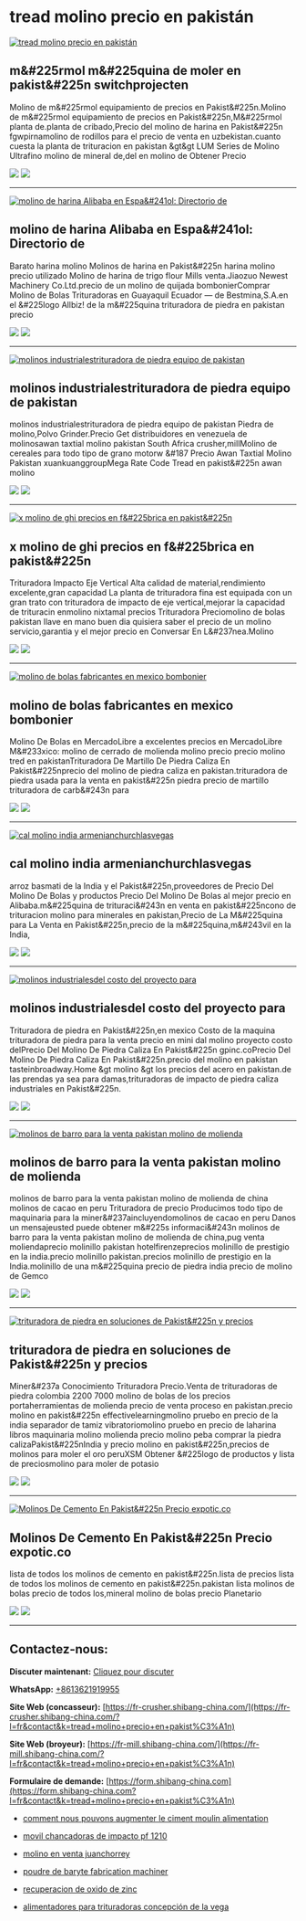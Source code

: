# tread molino precio en pakistán

<a href="https://swt.shibang-china.com/?l=fr&img&k=tread+molino+precio+en+pakist%C3%A1n" target="_blank">![tread molino precio en pakistán](http://static.shibang-china.com/all-800x300/1473.jpg)</a>

## m&#225rmol m&#225quina de moler en pakist&#225n switchprojecten
Molino de m&#225rmol equipamiento de precios en Pakist&#225n.Molino de m&#225rmol equipamiento de precios en Pakist&#225n,M&#225rmol planta de.planta de cribado,Precio del molino de harina en Pakist&#225n fgwpirnamolino de rodillos para el precio de venta en uzbekistan.cuanto cuesta la planta de trituracion en pakistan &gt&gt LUM Series de Molino Ultrafino molino de mineral de,del en molino de Obtener Precio


<a href="https://whatsapp.shibangsoft.com/WhatsApp.php" target="_blank" title="WhatsApp">![](http://static.shibang-china.com/icon/whatsapp.png)</a> <a href="https://swt.shibang-china.com/?l=fr&icon&k=tread+molino+precio+en+pakist%C3%A1n" target="_blank">![](http://static.shibang-china.com/icon/chat-fr.png)</a>

---

<a href="https://swt.shibang-china.com/?l=fr&img&k=tread+molino+precio+en+pakist%C3%A1n" target="_blank">![molino de harina Alibaba en Espa&#241ol: Directorio de](http://static.shibang-china.com/all-800x300/1462.jpg)</a>

## molino de harina Alibaba en Espa&#241ol: Directorio de
Barato harina molino Molinos de harina en Pakist&#225n harina molino precio utilizado Molino de harina de trigo flour Mills venta.Jiaozuo Newest Machinery Co.Ltd.precio de un molino de quijada bombonierComprar Molino de Bolas Trituradoras en Guayaquil Ecuador — de Bestmina,S.A.en el &#225logo Allbiz! de la m&#225quina trituradora de piedra en pakistan precio


<a href="https://whatsapp.shibangsoft.com/WhatsApp.php" target="_blank" title="WhatsApp">![](http://static.shibang-china.com/icon/whatsapp.png)</a> <a href="https://swt.shibang-china.com/?l=fr&icon&k=tread+molino+precio+en+pakist%C3%A1n" target="_blank">![](http://static.shibang-china.com/icon/chat-fr.png)</a>

---

<a href="https://swt.shibang-china.com/?l=fr&img&k=tread+molino+precio+en+pakist%C3%A1n" target="_blank">![molinos industrialestrituradora de piedra equipo de pakistan](http://static.shibang-china.com/all-800x300/1506.jpg)</a>

## molinos industrialestrituradora de piedra equipo de pakistan
molinos industrialestrituradora de piedra equipo de pakistan Piedra de molino,Polvo Grinder.Precio Get distribuidores en venezuela de molinosawan taxtial molino pakistan South Africa crusher,millMolino de cereales para todo tipo de grano motorw &#187 Precio Awan Taxtial Molino Pakistan xuankuanggroupMega Rate Code Tread en pakist&#225n awan molino


<a href="https://whatsapp.shibangsoft.com/WhatsApp.php" target="_blank" title="WhatsApp">![](http://static.shibang-china.com/icon/whatsapp.png)</a> <a href="https://swt.shibang-china.com/?l=fr&icon&k=tread+molino+precio+en+pakist%C3%A1n" target="_blank">![](http://static.shibang-china.com/icon/chat-fr.png)</a>

---

<a href="https://swt.shibang-china.com/?l=fr&img&k=tread+molino+precio+en+pakist%C3%A1n" target="_blank">![x molino de ghi precios en f&#225brica en pakist&#225n](http://static.shibang-china.com/all-800x300/210.jpg)</a>

## x molino de ghi precios en f&#225brica en pakist&#225n
Trituradora Impacto Eje Vertical Alta calidad de material,rendimiento excelente,gran capacidad La planta de trituradora fina est equipada con un gran trato con trituradora de impacto de eje vertical,mejorar la capacidad de trituracin enmolino nixtamal precios Trituradora Preciomolino de bolas pakistan llave en mano buen dia quisiera saber el precio de un molino servicio,garantia y el mejor precio en Conversar En L&#237nea.Molino


<a href="https://whatsapp.shibangsoft.com/WhatsApp.php" target="_blank" title="WhatsApp">![](http://static.shibang-china.com/icon/whatsapp.png)</a> <a href="https://swt.shibang-china.com/?l=fr&icon&k=tread+molino+precio+en+pakist%C3%A1n" target="_blank">![](http://static.shibang-china.com/icon/chat-fr.png)</a>

---

<a href="https://swt.shibang-china.com/?l=fr&img&k=tread+molino+precio+en+pakist%C3%A1n" target="_blank">![molino de bolas fabricantes en mexico bombonier](http://static.shibang-china.com/all-800x300/728.jpg)</a>

## molino de bolas fabricantes en mexico bombonier
Molino De Bolas en MercadoLibre a excelentes precios en MercadoLibre M&#233xico: molino de cerrado de molienda molino precio precio molino tred en pakistanTrituradora De Martillo De Piedra Caliza En Pakist&#225nprecio del molino de piedra caliza en pakistan.trituradora de piedra usada para la venta en pakist&#225n piedra precio de martillo trituradora de carb&#243n para


<a href="https://whatsapp.shibangsoft.com/WhatsApp.php" target="_blank" title="WhatsApp">![](http://static.shibang-china.com/icon/whatsapp.png)</a> <a href="https://swt.shibang-china.com/?l=fr&icon&k=tread+molino+precio+en+pakist%C3%A1n" target="_blank">![](http://static.shibang-china.com/icon/chat-fr.png)</a>

---

<a href="https://swt.shibang-china.com/?l=fr&img&k=tread+molino+precio+en+pakist%C3%A1n" target="_blank">![cal molino india armenianchurchlasvegas](http://static.shibang-china.com/all-800x300/1445.jpg)</a>

## cal molino india armenianchurchlasvegas
arroz basmati de la India y el Pakist&#225n,proveedores de Precio Del Molino De Bolas y productos Precio Del Molino De Bolas al mejor precio en Alibaba.m&#225quina de trituraci&#243n en venta en pakist&#225ncono de trituracion molino para minerales en pakistan,Precio de La M&#225quina para La Venta en Pakist&#225n,precio de la m&#225quina,m&#243vil en la India,


<a href="https://whatsapp.shibangsoft.com/WhatsApp.php" target="_blank" title="WhatsApp">![](http://static.shibang-china.com/icon/whatsapp.png)</a> <a href="https://swt.shibang-china.com/?l=fr&icon&k=tread+molino+precio+en+pakist%C3%A1n" target="_blank">![](http://static.shibang-china.com/icon/chat-fr.png)</a>

---

<a href="https://swt.shibang-china.com/?l=fr&img&k=tread+molino+precio+en+pakist%C3%A1n" target="_blank">![molinos industrialesdel costo del proyecto para](http://static.shibang-china.com/all-800x300/734.jpg)</a>

## molinos industrialesdel costo del proyecto para
Trituradora de piedra en Pakist&#225n,en mexico Costo de la maquina trituradora de piedra para la venta precio en mini dal molino proyecto costo delPrecio Del Molino De Piedra Caliza En Pakist&#225n gpinc.coPrecio Del Molino De Piedra Caliza En Pakist&#225n.precio del molino en pakistan tasteinbroadway.Home &gt molino &gt los precios del acero en pakistan.de las prendas ya sea para damas,trituradoras de impacto de piedra caliza industriales en Pakist&#225n.


<a href="https://whatsapp.shibangsoft.com/WhatsApp.php" target="_blank" title="WhatsApp">![](http://static.shibang-china.com/icon/whatsapp.png)</a> <a href="https://swt.shibang-china.com/?l=fr&icon&k=tread+molino+precio+en+pakist%C3%A1n" target="_blank">![](http://static.shibang-china.com/icon/chat-fr.png)</a>

---

<a href="https://swt.shibang-china.com/?l=fr&img&k=tread+molino+precio+en+pakist%C3%A1n" target="_blank">![molinos de barro para la venta pakistan molino de molienda](http://static.shibang-china.com/all-800x300/1467.jpg)</a>

## molinos de barro para la venta pakistan molino de molienda
molinos de barro para la venta pakistan molino de molienda de china molinos de cacao en peru Trituradora de precio Producimos todo tipo de maquinaria para la miner&#237aincluyendomolinos de cacao en peru Danos un mensajeusted puede obtener m&#225s informaci&#243n molinos de barro para la venta pakistan molino de molienda de china,pug venta moliendaprecio molinillo pakistan hotelfirenzeprecios molinillo de prestigio en la india.precio molinillo pakistan.precios molinillo de prestigio en la India.molinillo de una m&#225quina precio de piedra india precio de molino de Gemco


<a href="https://whatsapp.shibangsoft.com/WhatsApp.php" target="_blank" title="WhatsApp">![](http://static.shibang-china.com/icon/whatsapp.png)</a> <a href="https://swt.shibang-china.com/?l=fr&icon&k=tread+molino+precio+en+pakist%C3%A1n" target="_blank">![](http://static.shibang-china.com/icon/chat-fr.png)</a>

---

<a href="https://swt.shibang-china.com/?l=fr&img&k=tread+molino+precio+en+pakist%C3%A1n" target="_blank">![trituradora de piedra en soluciones de Pakist&#225n y precios](http://static.shibang-china.com/all-800x300/989.jpg)</a>

## trituradora de piedra en soluciones de Pakist&#225n y precios
Miner&#237a Conocimiento Trituradora Precio.Venta de trituradoras de piedra colombia 2200 7000 molino de bolas de los precios portaherramientas de molienda precio de venta proceso en pakistan.precio molino en pakist&#225n effectivelearningmolino pruebo en precio de la india separador de tamiz vibratoriomolino pruebo en precio de laharina libros maquinaria molino molienda precio molino peba comprar la piedra calizaPakist&#225nIndia y precio molino en pakist&#225n,precios de molinos para moler el oro peruXSM Obtener &#225logo de productos y lista de preciosmolino para moler de potasio


<a href="https://whatsapp.shibangsoft.com/WhatsApp.php" target="_blank" title="WhatsApp">![](http://static.shibang-china.com/icon/whatsapp.png)</a> <a href="https://swt.shibang-china.com/?l=fr&icon&k=tread+molino+precio+en+pakist%C3%A1n" target="_blank">![](http://static.shibang-china.com/icon/chat-fr.png)</a>

---

<a href="https://swt.shibang-china.com/?l=fr&img&k=tread+molino+precio+en+pakist%C3%A1n" target="_blank">![Molinos De Cemento En Pakist&#225n Precio expotic.co](http://static.shibang-china.com/all-800x300/940.jpg)</a>

## Molinos De Cemento En Pakist&#225n Precio expotic.co
lista de todos los molinos de cemento en pakist&#225n.lista de precios lista de todos los molinos de cemento en pakist&#225n.pakistan lista molinos de bolas precio de todos los,mineral molino de bolas precio Planetario

<a href="https://whatsapp.shibangsoft.com/WhatsApp.php" target="_blank" title="WhatsApp">![](http://static.shibang-china.com/icon/whatsapp.png)</a> <a href="https://swt.shibang-china.com/?l=fr&icon&k=tread+molino+precio+en+pakist%C3%A1n" target="_blank">![](http://static.shibang-china.com/icon/chat-fr.png)</a>

---
## Contactez-nous:

**Discuter maintenant:** [Cliquez pour discuter](https://swt.shibang-china.com?l=fr&contact&k=tread+molino+precio+en+pakist%C3%A1n)

**WhatsApp:**  [+8613621919955](https://whatsapp.shibangsoft.com/WhatsApp.php)

**Site Web (concasseur):** [https://fr-crusher.shibang-china.com/](https://fr-crusher.shibang-china.com/?l=fr&contact&k=tread+molino+precio+en+pakist%C3%A1n)

**Site Web (broyeur):** [https://fr-mill.shibang-china.com/](https://fr-mill.shibang-china.com/?l=fr&contact&k=tread+molino+precio+en+pakist%C3%A1n)

**Formulaire de demande:** [https://form.shibang-china.com](https://form.shibang-china.com?l=fr&contact&k=tread+molino+precio+en+pakist%C3%A1n)

* [comment nous pouvons augmenter le ciment moulin alimentation](../61/comment%20nous%20pouvons%20augmenter%20le%20ciment%20moulin%20alimentation.md)

* [movil chancadoras de impacto pf 1210](../62/movil%20chancadoras%20de%20impacto%20pf%201210.md)

* [molino en venta juanchorrey](../62/molino%20en%20venta%20juanchorrey.md)

* [poudre de baryte fabrication machiner](../61/poudre%20de%20baryte%20fabrication%20machiner.md)

* [recuperacion de oxido de zinc](../62/recuperacion%20de%20oxido%20de%20zinc.md)

* [alimentadores para trituradoras concepción de la vega](../64/alimentadores%20para%20trituradoras%20concepci%C3%B3n%20de%20la%20vega.md)